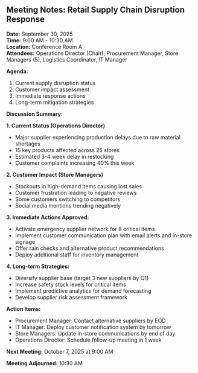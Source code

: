 ## Meeting Notes: Retail Supply Chain Disruption Response

**Date:** September 30, 2025  
**Time:** 9:00 AM - 10:30 AM  
**Location:** Conference Room A  
**Attendees:** Operations Director (Chair), Procurement Manager, Store Managers (5), Logistics Coordinator, IT Manager  

**Agenda:**
1. Current supply disruption status
2. Customer impact assessment
3. Immediate response actions
4. Long-term mitigation strategies

**Discussion Summary:**

**1. Current Status (Operations Director)**
- Major supplier experiencing production delays due to raw material shortages
- 15 key products affected across 25 stores
- Estimated 3-4 week delay in restocking
- Customer complaints increasing 40% this week

**2. Customer Impact (Store Managers)**
- Stockouts in high-demand items causing lost sales
- Customer frustration leading to negative reviews
- Some customers switching to competitors
- Social media mentions trending negatively

**3. Immediate Actions Approved:**
- Activate emergency supplier network for 8 critical items
- Implement customer communication plan with email alerts and in-store signage
- Offer rain checks and alternative product recommendations
- Deploy additional staff for inventory management

**4. Long-term Strategies:**
- Diversify supplier base (target 3 new suppliers by Q1)
- Increase safety stock levels for critical items
- Implement predictive analytics for demand forecasting
- Develop supplier risk assessment framework

**Action Items:**
- Procurement Manager: Contact alternative suppliers by EOD
- IT Manager: Deploy customer notification system by tomorrow
- Store Managers: Update in-store communications by end of day
- Operations Director: Schedule follow-up meeting in 1 week

**Next Meeting:** October 7, 2025 at 9:00 AM

**Meeting Adjourned:** 10:30 AM